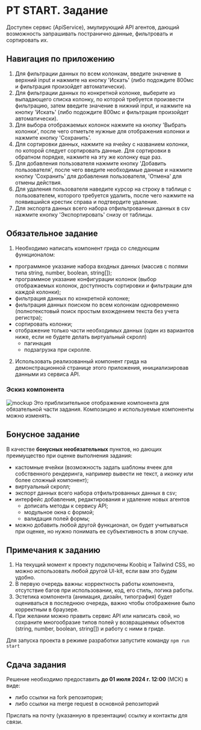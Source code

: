 # PT START. Задание

Доступен сервис (ApiService), эмулирующий API агентов, дающий возможность запрашивать постранично данные, фильтровать и сортировать их. 

## Навигация по приложению
1. Для фильтрации данных по всем колонкам, введите значение в верхний input и нажмите на кнопку 'Искать' (либо подождите 800мс и фильтрация произойдет автоматически).
2. Для фильтрации данных по конкретной колонке, выберите из выпадающего списка колонку, по которой требуется произвести фильтрацию, затем введите значение в нижний input, и нажмите на кнопку 'Искать' (либо подождите 800мс и фильтрация произойдет автоматически).
3. Для выбора отображаемых колонок нажмите на кнопку 'Выбрать колонки', после чего отметьте нужные для отображения колонки и нажмите кнопку 'Сохранить'.
4. Для сортировки данных, нажмите на ячейку с названием колонки, по которой следует сортировать данные. Для сортировки в обратном порядке, нажмите на эту же колонку еще раз.
5. Для добавления пользователя нажмите кнопку 'Добавить пользователя', после чего введите необходимые данные и нажмите кнопку 'Сохранить' для добавления пользователя, 'Отмена' для отмены действия.
6. Для удаления пользователя наведите курсор на строку в таблице с пользователем, которого требуется удалить, после чего нажмите на появившийся крестик справа и подтвердите удаление.
7. Для экспорта данных всего набора отфильтрованных данных в csv нажмите кнопку 'Экспортировать' снизу от таблицы.

## Обязательное задание
1. Необходимо написать компонент грида со следующим функционалом:
* программное указание набора входных данных (массив с полями типа string, number, boolean, string[]);
* программное указание конфигурации колонок (выбор отображаемых колонок, доступность сортировки и фильтрации для каждой колонки);
* фильтрация данных по конкретной колонке;
* фильтрация данных поиском по всем колонкам одновременно (полнотекстовый поиск простым вхождением текста без учета регистра);
* сортировать колонки;
* отображение только части необходимых данных (один из вариантов ниже, если не будете делать виртуальный скролл)
  * пагинация
  * подзагрузка при скролле.

2. Использовать реализованный компонент грида на демонстрационной странице этого приложения, инициализировав данными из сервиса API.

### Эскиз компонента
![mockup](./docs/example.png)
Это приблизительное отображение компонента для обязательной части задания. Композицию и используемые компоненты можно изменять.

## Бонусное задание

В качестве **бонусных необязательных** пунктов, но дающих преимущество при оценке выполнения задания:
* кастомные ячейки (возможность задать шаблоны ячеек для собственного рендеринга, например вывести не текст, а иконку или более сложный компонент);
* виртуальный скролл;
* экспорт данных всего набора отфильтрованных данных в csv;
* интерфейс добавления, редактирования и удаление новых агентов
  * дописать методы к сервису API; 
  * модульное окна с формой;
  * валидация полей формы;
* можно добавить любой другой функционал, он будет учитываться при оценке, но нужно понимать ее субъективность в этом случае.  

## Примечания к заданию
1. На текущий момент к проекту подключены Koobiq и Tailwind CSS, но можно использовать любой другой UI-kit, если вам это будем удобно.
2. В первую очередь важны: корректность работы компонента, отсутствие багов при использовании, код, его стиль, логика работы.
3. Эстетика компонента (анимация, дизайн, типография) будет оцениваться в последнюю очередь, важно чтобы отображение было корректным в браузере.
4. При желании можно править сервис API или написать свой, но сохраните многообразие типов полей у возвращаемых объектов (string, number, boolean, string[]) и работу с ними в гриде.

Для запуска проекта в режиме разработки запустите команду `npm run start`

## Сдача задания

Решение необходимо предоставить **до 01 июля 2024 г. 12:00** (МСК) в виде:
- либо ссылки на fork репозитория;
- либо ссылки на merge request в основной репозиторий

Прислать на почту (указанную в презентации) ссылку и контакты для связи.
